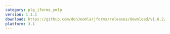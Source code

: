 ```yaml
---
category: plg_jforms_ymlp
version: 1.1.1
download: https://github.com/donJoomla/jforms/releases/download/v1.6.2/plg_jforms_ymlp_111_j30.zip
platform: 3.1
---
```

